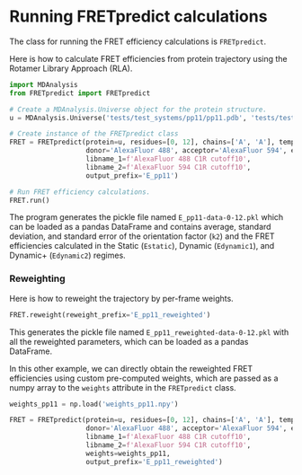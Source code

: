 # Running FRETpredict calculations

The class for running the FRET efficiency calculations is `FRETpredict`.

Here is how to calculate FRET efficiencies from protein trajectory using the Rotamer Library Approach (RLA).

~~~ python
import MDAnalysis
from FRETpredict import FRETpredict

# Create a MDAnalysis.Universe object for the protein structure.
u = MDAnalysis.Universe('tests/test_systems/pp11/pp11.pdb', 'tests/test_systems/pp11/pp11.xtc')

# Create instance of the FRETpredict class
FRET = FRETpredict(protein=u, residues=[0, 12], chains=['A', 'A'], temperature=298, 
                   donor='AlexaFluor 488', acceptor='AlexaFluor 594', electrostatic=True,
                   libname_1=f'AlexaFluor 488 C1R cutoff10',
                   libname_2=f'AlexaFluor 594 C1R cutoff10',  
                   output_prefix='E_pp11')

# Run FRET efficiency calculations.
FRET.run()
~~~

The program generates the pickle file named `E_pp11-data-0-12.pkl` which can be loaded as a pandas DataFrame and contains average, standard deviation, and standard error of the orientation factor (`k2`) and the FRET efficiencies calculated in the Static (`Estatic`), Dynamic (`Edynamic1`), and Dynamic+ (`Edynamic2`) regimes.

### Reweighting

Here is how to reweight the trajectory by per-frame weights. 
~~~ python
FRET.reweight(reweight_prefix='E_pp11_reweighted')
~~~

This generates the pickle file named `E_pp11_reweighted-data-0-12.pkl` with all the reweighted parameters, which can be loaded as a pandas DataFrame.

In this other example, we can directly obtain the reweighted FRET efficiencies using custom pre-computed weights, which are passed as a numpy array to the `weights` attribute in the `FRETpredict` class.

~~~ python
weights_pp11 = np.load('weights_pp11.npy')

FRET = FRETpredict(protein=u, residues=[0, 12], chains=['A', 'A'], temperature=298, 
                   donor='AlexaFluor 488', acceptor='AlexaFluor 594', electrostatic=True,
                   libname_1=f'AlexaFluor 488 C1R cutoff10',
                   libname_2=f'AlexaFluor 594 C1R cutoff10',  
                   weights=weights_pp11,
                   output_prefix='E_pp11_reweighted')
~~~
